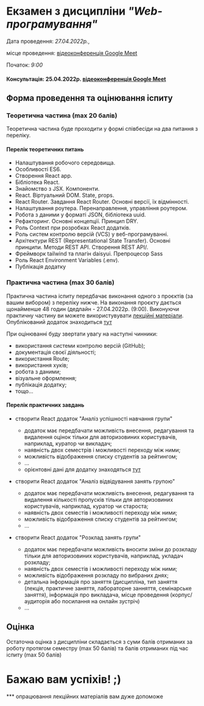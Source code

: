 # Екзамен з дисципліни _"Web-програмування"_
Дата проведення: _27.04.2022р._,

місце проведення: [відеоконференція Google Meet](https://meet.google.com/wta-cinu-dvx)

Початок: *9:00*

#### Консультація: 25.04.2022р. [відеоконференція Google Meet](https://meet.google.com/iag-ekpn-ehz)

## Форма проведення та оцінювання іспиту
### Теоретична частина (max 20 балів)
Теоретична частина буде проходити у формі співбесіди на два питання з переліку. 
#### Перелік теоретичних питань
* Налаштування робочого середовища. 
* Особливості ES6.
* Створення React app.
* Бібліотека React.
* Знайомство з JSX. Компоненти.
* React. Віртуальний DOM. State, props.
* React Router. Завдання React Router. Основні версії, їх відмінності.
* Налаштування роутера. Перенаправлення, управління роутером.
* Робота з даними у форматі JSON, бібліотека uuid.
* Рефакторинг. Основні концепції. Принцип DRY.
* Роль Context при розробках React додатків.
* Роль систем контролю версій (VCS) у веб-програмуванні.
* Архітектури REST (Representational State Transfer). Основні принципи. Методи REST API. Створення REST API/\.
* Фреймворк tailwind та плагін daisyui. Препроцесор Sass
* Роль React Environment Variables (.env).
* Публікація додатку
### Практична частина (max 30 балів)
Практична частина іспиту передбачає виконання одного з проєктів (за вашим вибором) з переліку нижче. На виконання проєкту дається щонайменше 48 годин (дедлайн - 27.04.2022р. (9:00). Виконуючи практичну частину ви можете використувувати [лекційні матеріали](https://github.com/Volodymyr-Kovdrysh/web-programming). Опублікований додаток знаходиться [тут](https://main--splendorous-medovik-9ce3a6.netlify.app/) 

При оцінюванні буду звертати увагу на наступні чинники:
* використання системи контролю версій (GitHub);
* документація своєї діяльності;
* використання Route;
* використання хуків;
* робота з даними;
* візуальне оформлення;
* публікація додатку;
* тощо...

#### Перелік практичних завдань
* створити React додаток "Аналіз успішності навчання групи" 
  * додаток має передбачати можливість внесення, редагування та видалення оцінок тільки для авторизовиних користувачів, наприклад, куратор чи викладач; 
  * наявність двох семестрів і можливості переходу між ними; 
  * можливість відображення списку студентів за рейтингом; 
  * ...
  * орієнтовні дані для додатку знаходяться [тут](https://gist.github.com/Volodymyr-Kovdrysh/cd3bd30c9ee6f2e9c1a8df96bcfb475f)

* створити React додаток "Аналіз відвідування занять групою" 
  * додаток має передбачати можливість внесення, редагування та видалення кількості пропусків тільки для авторизовиних користувачів, наприклад, куратор чи староста; 
  * наявність двох семестів і можливості переходу між ними; 
  * можливість відображення списку студентів за рейтингом; 
  * ...

* створити React додаток "Розклад занять групи" 
  * додаток має передбачати можливість вносити зміни до розкладу тільки для авторизовиних користувачів, наприклад, укладач розкладу; 
  * наявність двох семестів і можливості переходу між ними; 
  * можливість відображення розкладу по вибраних днях;
  * детальна інформація про заняття (дисципліна, тип заняття (лекція, практичне заняття, лабораторне занняття, семінарське заняття), інформація про викладача, місце проведення (корпус/аудиторія або посилання на онлайн зустріч) 
  * ...


## Оцінка
Остаточна оцінка з дисципліни складається з суми балів отриманих за роботу протягом семестру (max 50 балів) та балів отриманих під час іспиту (max 50 балів)

# Бажаю вам успіхів! ;)
*** опрацювання лекційних матеріалів вам дуже допоможе 
